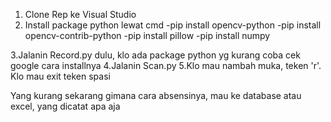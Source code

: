 1. Clone Rep ke Visual Studio
2. Install package python lewat cmd
-pip install opencv-python
-pip install opencv-contrib-python
-pip install pillow
-pip install numpy

3.Jalanin Record.py dulu, klo ada package python yg kurang coba cek google cara installnya
4.Jalanin Scan.py
5.Klo mau nambah muka, teken 'r'. Klo mau exit teken spasi

Yang kurang sekarang gimana cara absensinya, mau ke database atau excel, yang dicatat apa aja
